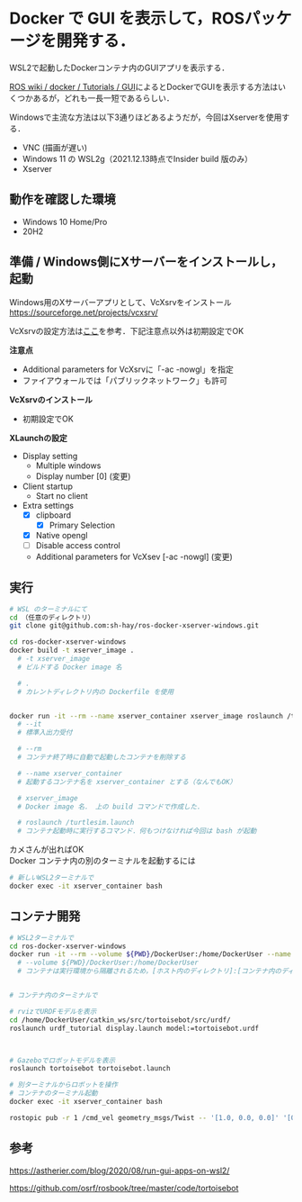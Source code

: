 # Docker で GUI を表示して，ROSパッケージを開発する．

WSL2で起動したDockerコンテナ内のGUIアプリを表示する．

[ROS wiki / docker / Tutorials / GUI](http://wiki.ros.org/docker/Tutorials/GUI)によるとDockerでGUIを表示する方法はいくつかあるが，どれも一長一短であるらしい．

Windowsで主流な方法は以下3通りほどあるようだが，今回はXserverを使用する．
- VNC (描画が遅い)
- Windows 11 の WSL2g（2021.12.13時点でInsider build 版のみ）
- Xserver

## 動作を確認した環境
- Windows 10 Home/Pro
- 20H2

## 準備 / Windows側にXサーバーをインストールし，起動
Windows用のXサーバーアプリとして、VcXsrvをインストール  
https://sourceforge.net/projects/vcxsrv/

VcXsrvの設定方法は[ここ](https://astherier.com/blog/2020/08/run-gui-apps-on-wsl2/#:~:text=on%2Dwindows%2D1...-,Windows%E5%81%B4%E3%81%ABX%E3%82%B5%E3%83%BC%E3%83%90%E3%83%BC%E3%82%92%E3%82%A4%E3%83%B3%E3%82%B9%E3%83%88%E3%83%BC%E3%83%AB,-WSL2%E4%B8%8A%E3%81%AEUbuntu)を参考．下記注意点以外は初期設定でOK  

__注意点__
- Additional parameters for VcXsrvに「-ac -nowgl」を指定
- ファイアウォールでは「パブリックネットワーク」も許可

__VcXsrvのインストール__  
- 初期設定でOK


__XLaunchの設定__
- Display setting
  - Multiple windows
  - Display number [0] (変更)
- Client startup
  - Start no client
- Extra settings
  - [x] clipboard
    - [x] Primary Selection
  - [x] Native opengl
  - [ ] Disable access control
  - Additional parameters for VcXsev [-ac -nowgl] (変更)


## 実行
```bash
# WSL のターミナルにて
cd （任意のディレクトリ）
git clone git@github.com:sh-hay/ros-docker-xserver-windows.git

cd ros-docker-xserver-windows
docker build -t xserver_image .
  # -t xserver_image
  # ビルドする Docker image 名

  # .
  # カレントディレクトリ内の Dockerfile を使用


docker run -it --rm --name xserver_container xserver_image roslaunch /turtlesim.launch
  # --it
  # 標準入出力受付

  # --rm
  # コンテナ終了時に自動で起動したコンテナを削除する

  # --name xserver_container
  # 起動するコンテナ名を xserver_container とする（なんでもOK）

  # xserver_image
  # Docker image 名． 上の build コマンドで作成した．

  # roslaunch /turtlesim.launch
  # コンテナ起動時に実行するコマンド．何もつけなければ今回は bash が起動

```

カメさんが出ればOK  
Docker コンテナ内の別のターミナルを起動するには
```bash
# 新しいWSL2ターミナルで
docker exec -it xserver_container bash
```

## コンテナ開発
```bash
# WSL2ターミナルで
cd ros-docker-xserver-windows
docker run -it --rm --volume ${PWD}/DockerUser:/home/DockerUser --name xserver_container xserver_image
  # --volume ${PWD}/DockerUser:/home/DockerUser
  # コンテナは実行環境から隔離されるため，[ホスト内のディレクトリ]:[コンテナ内のディレクトリ]で指定して同期する


# コンテナ内のターミナルで

# rvizでURDFモデルを表示
cd /home/DockerUser/catkin_ws/src/tortoisebot/src/urdf/
roslaunch urdf_tutorial display.launch model:=tortoisebot.urdf



# Gazeboでロボットモデルを表示
roslaunch tortoisebot tortoisebot.launch

# 別ターミナルからロボットを操作
# コンテナのターミナル起動
docker exec -it xserver_container bash

rostopic pub -r 1 /cmd_vel geometry_msgs/Twist -- '[1.0, 0.0, 0.0]' '[0.0, 0.0, 0.5]'

```


## 参考
https://astherier.com/blog/2020/08/run-gui-apps-on-wsl2/

https://github.com/osrf/rosbook/tree/master/code/tortoisebot